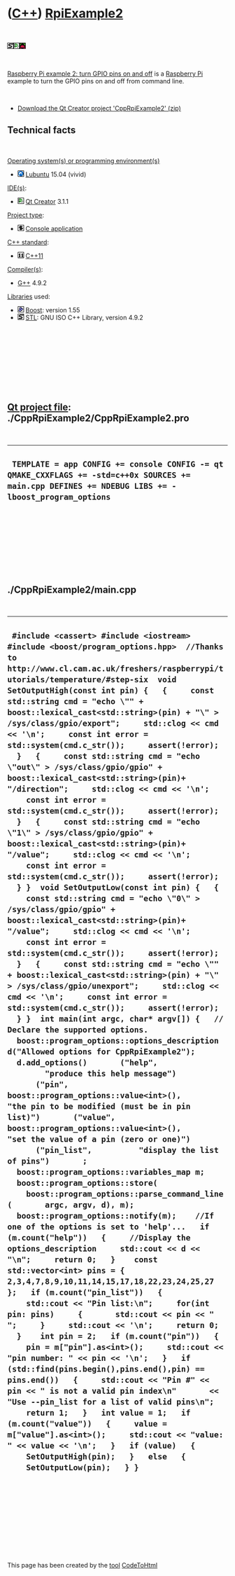 
 

 

 

 

 

([C++](Cpp.md)) [RpiExample2](CppRpiExample2.md)
==================================================

 

![STL](PicStl.png)![Qt
Creator](PicQtCreator.png)![Raspbian](PicRaspbian.png)

 

[Raspberry Pi example 2: turn GPIO pins on and off](CppRpiExample2.md)
is a [Raspberry Pi](CppRpi.md) example to turn the GPIO pins on and off
from command line.

 

-   [Download the Qt Creator project
    'CppRpiExample2' (zip)](CppRpiExample2.zip)

Technical facts
---------------

 

[Operating system(s) or programming environment(s)](CppOs.md)

-   ![Lubuntu](PicLubuntu.png) [Lubuntu](CppLubuntu.md) 15.04 (vivid)

[IDE(s)](CppIde.md):

-   ![Qt Creator](PicQtCreator.png) [Qt Creator](CppQtCreator.md) 3.1.1

[Project type](CppQtProjectType.md):

-   ![console](PicConsole.png) [Console
    application](CppConsoleApplication.md)

[C++ standard](CppStandard.md):

-   ![C++11](PicCpp11.png) [C++11](Cpp11.md)

[Compiler(s)](CppCompiler.md):

-   [G++](CppGpp.md) 4.9.2

[Libraries](CppLibrary.md) used:

-   ![Boost](PicBoost.png) [Boost](CppBoost.md): version 1.55
-   ![STL](PicStl.png) [STL](CppStl.md): GNU ISO C++ Library, version
    4.9.2

 

 

 

 

 

[Qt project file](CppQtProjectFile.md): ./CppRpiExample2/CppRpiExample2.pro
----------------------------------------------------------------------------

 

  -----------------------------------------------------------------------------------------------------------------------------------------------------
  ` TEMPLATE = app CONFIG += console CONFIG -= qt QMAKE_CXXFLAGS += -std=c++0x SOURCES += main.cpp DEFINES += NDEBUG LIBS += -lboost_program_options`
  -----------------------------------------------------------------------------------------------------------------------------------------------------

 

 

 

 

 

./CppRpiExample2/main.cpp
-------------------------

 

  ------------------------------------------------------------------------------------------------------------------------------------------------------------------------------------------------------------------------------------------------------------------------------------------------------------------------------------------------------------------------------------------------------------------------------------------------------------------------------------------------------------------------------------------------------------------------------------------------------------------------------------------------------------------------------------------------------------------------------------------------------------------------------------------------------------------------------------------------------------------------------------------------------------------------------------------------------------------------------------------------------------------------------------------------------------------------------------------------------------------------------------------------------------------------------------------------------------------------------------------------------------------------------------------------------------------------------------------------------------------------------------------------------------------------------------------------------------------------------------------------------------------------------------------------------------------------------------------------------------------------------------------------------------------------------------------------------------------------------------------------------------------------------------------------------------------------------------------------------------------------------------------------------------------------------------------------------------------------------------------------------------------------------------------------------------------------------------------------------------------------------------------------------------------------------------------------------------------------------------------------------------------------------------------------------------------------------------------------------------------------------------------------------------------------------------------------------------------------------------------------------------------------------------------------------------------------------------------------------------------------------------------------------------------------------------------------------------------------------------------------------------------------------------------------------------------------------------------------------------------------------------------------------------------------------------------------------------------------------------------------------------------------------------------------------------------------------------------------------------------------------------
  ` #include <cassert> #include <iostream> #include <boost/program_options.hpp>  //Thanks to http://www.cl.cam.ac.uk/freshers/raspberrypi/tutorials/temperature/#step-six  void SetOutputHigh(const int pin) {   {     const std::string cmd = "echo \"" + boost::lexical_cast<std::string>(pin) + "\" > /sys/class/gpio/export";     std::clog << cmd << '\n';     const int error = std::system(cmd.c_str());     assert(!error);   }   {     const std::string cmd = "echo \"out\" > /sys/class/gpio/gpio" + boost::lexical_cast<std::string>(pin)+ "/direction";     std::clog << cmd << '\n';     const int error = std::system(cmd.c_str());     assert(!error);   }   {     const std::string cmd = "echo \"1\" > /sys/class/gpio/gpio" + boost::lexical_cast<std::string>(pin)+ "/value";     std::clog << cmd << '\n';     const int error = std::system(cmd.c_str());     assert(!error);   } }  void SetOutputLow(const int pin) {   {     const std::string cmd = "echo \"0\" > /sys/class/gpio/gpio" + boost::lexical_cast<std::string>(pin)+ "/value";     std::clog << cmd << '\n';     const int error = std::system(cmd.c_str());     assert(!error);   }   {     const std::string cmd = "echo \"" + boost::lexical_cast<std::string>(pin) + "\" > /sys/class/gpio/unexport";     std::clog << cmd << '\n';     const int error = std::system(cmd.c_str());     assert(!error);   } }  int main(int argc, char* argv[]) {   // Declare the supported options.   boost::program_options::options_description d("Allowed options for CppRpiExample2");   d.add_options()       ("help",         "produce this help message")       ("pin",          boost::program_options::value<int>(),          "the pin to be modified (must be in pin list)")       ("value",          boost::program_options::value<int>(),          "set the value of a pin (zero or one)")       ("pin_list",          "display the list of pins")       ;    boost::program_options::variables_map m;   boost::program_options::store(     boost::program_options::parse_command_line(       argc, argv, d), m);   boost::program_options::notify(m);    //If one of the options is set to 'help'...   if (m.count("help"))   {     //Display the options_description     std::cout << d << "\n";     return 0;   }    const std::vector<int> pins = { 2,3,4,7,8,9,10,11,14,15,17,18,22,23,24,25,27 };   if (m.count("pin_list"))   {     std::cout << "Pin list:\n";     for(int pin: pins)     {       std::cout << pin << " ";     }     std::cout << '\n';     return 0;   }    int pin = 2;   if (m.count("pin"))   {     pin = m["pin"].as<int>();     std::cout << "pin number: " << pin << '\n';   }   if (std::find(pins.begin(),pins.end(),pin) == pins.end())   {     std::cout << "Pin #" << pin << " is not a valid pin index\n"       << "Use --pin_list for a list of valid pins\n";     return 1;   }   int value = 1;   if (m.count("value"))   {     value = m["value"].as<int>();     std::cout << "value: " << value << '\n';   }   if (value)   {     SetOutputHigh(pin);   }   else   {     SetOutputLow(pin);   } }`
  ------------------------------------------------------------------------------------------------------------------------------------------------------------------------------------------------------------------------------------------------------------------------------------------------------------------------------------------------------------------------------------------------------------------------------------------------------------------------------------------------------------------------------------------------------------------------------------------------------------------------------------------------------------------------------------------------------------------------------------------------------------------------------------------------------------------------------------------------------------------------------------------------------------------------------------------------------------------------------------------------------------------------------------------------------------------------------------------------------------------------------------------------------------------------------------------------------------------------------------------------------------------------------------------------------------------------------------------------------------------------------------------------------------------------------------------------------------------------------------------------------------------------------------------------------------------------------------------------------------------------------------------------------------------------------------------------------------------------------------------------------------------------------------------------------------------------------------------------------------------------------------------------------------------------------------------------------------------------------------------------------------------------------------------------------------------------------------------------------------------------------------------------------------------------------------------------------------------------------------------------------------------------------------------------------------------------------------------------------------------------------------------------------------------------------------------------------------------------------------------------------------------------------------------------------------------------------------------------------------------------------------------------------------------------------------------------------------------------------------------------------------------------------------------------------------------------------------------------------------------------------------------------------------------------------------------------------------------------------------------------------------------------------------------------------------------------------------------------------------------------------------

 

 

 

 

 

 

This page has been created by the [tool](Tools.md)
[CodeToHtml](ToolCodeToHtml.md)
